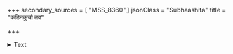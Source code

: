 +++
secondary_sources = [ "MSS_8360",]
jsonClass = "Subhaashita"
title = "कठिनकुचौ तव"

+++

<details><summary>Text</summary>

कठिनकुचौ तव बाले तरलसरोजाक्षि तावकं चक्षुः।  
कुटिलसुकेशि कचास् ते मिथ्या भणितं कृशाङ्गि तव मध्यम्॥
</details>
